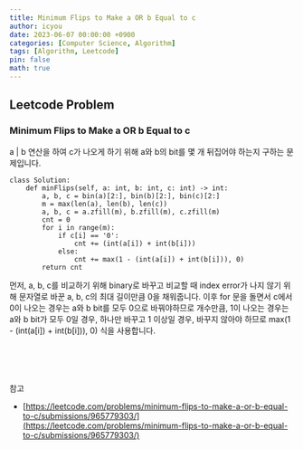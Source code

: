 ```yaml
---
title: Minimum Flips to Make a OR b Equal to c
author: icyou
date: 2023-06-07 00:00:00 +0900
categories: [Computer Science, Algorithm]
tags: [Algorithm, Leetcode]
pin: false
math: true
---
```


## Leetcode Problem

### Minimum Flips to Make a OR b Equal to c
a | b 연산을 하여 c가 나오게 하기 위해 a와 b의 bit를 몇 개 뒤집어야 하는지 구하는 문제입니다.  

```
class Solution:
    def minFlips(self, a: int, b: int, c: int) -> int:
        a, b, c = bin(a)[2:], bin(b)[2:], bin(c)[2:]
        m = max(len(a), len(b), len(c))
        a, b, c = a.zfill(m), b.zfill(m), c.zfill(m)
        cnt = 0
        for i in range(m):
            if c[i] == '0':
                cnt += (int(a[i]) + int(b[i]))
            else: 
                cnt += max(1 - (int(a[i]) + int(b[i])), 0)
        return cnt
```
먼저, a, b, c를 비교하기 위해 binary로 바꾸고 비교할 때 index error가 나지 않기 위해 문자열로 바꾼 a, b, c의 최대 길이만큼 0을 채워줍니다.
이후 for 문을 돌면서 c에서 0이 나오는 경우는 a와 b bit를 모두 0으로 바꿔야하므로 개수만큼, 1이 나오는 경우는 a와 b bit가 모두 0일 경우, 하나만 바꾸고 1 이상일 경우, 바꾸지 않아야 하므로 max(1 - (int(a\[i\]) + int(b\[i\])), 0) 식을 사용합니다.  

<br/><br/><br/><br/>
참고  
- [https://leetcode.com/problems/minimum-flips-to-make-a-or-b-equal-to-c/submissions/965779303/](https://leetcode.com/problems/minimum-flips-to-make-a-or-b-equal-to-c/submissions/965779303/)
